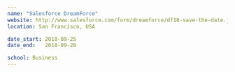 ```yaml
---
name: "Salesforce DreamForce"
website: http://www.salesforce.com/form/dreamforce/df18-save-the-date.jsp
location: San Francisco, USA

date_start: 2018-09-25
date_end:   2018-09-28

school: Business
---
```


